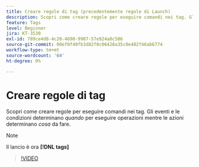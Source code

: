 ```yaml
---
title: Creare regole di tag (precedentemente regole di Launch)
description: Scopri come creare regole per eseguire comandi nei tag. Gli eventi e le condizioni determinano *quando* eseguire determinate operazioni mentre le azioni determinano *cosa* eseguire.
feature: Tags
level: Beginner
jira: KT-3530
exl-id: 789ce4d8-4c20-4690-9907-57e924a0c586
source-git-commit: 00ef0f40fb3d82f0c06428a35c0e402f46ab6774
workflow-type: tm+mt
source-wordcount: '64'
ht-degree: 0%

---
```


# Creare regole di tag

Scopri come creare regole per eseguire comandi nei tag. Gli eventi e le condizioni determinano *quando* per eseguire operazioni mentre le azioni determinano *cosa* da fare.

>[!NOTE]
>
> Il lancio è ora **[!DNL tags]**

>[!VIDEO](https://video.tv.adobe.com/v/28730/?learn=on)
